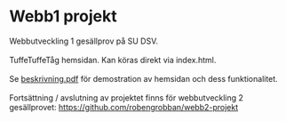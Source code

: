 # Webb1 projekt
Webbutveckling 1 gesällprov på SU DSV.
<br><br>
TuffeTuffeTåg hemsidan. Kan köras direkt via index.html.
<br><br>
Se [beskrivning.pdf](https://github.com/robengrobban/webb1-projekt/blob/main/beskrivning.pdf) för demostration av hemsidan och dess funktionalitet.
<br><br>
Fortsättning / avslutning av projektet finns för webbutveckling 2 gesällprovet: https://github.com/robengrobban/webb2-projekt
